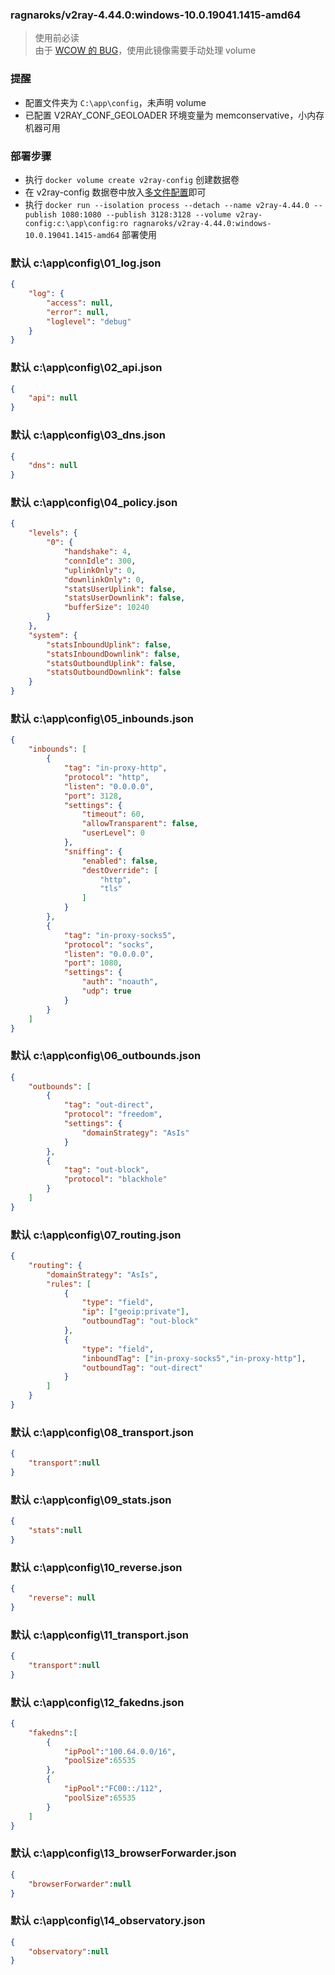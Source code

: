 ### ragnaroks/v2ray-4.44.0:windows-10.0.19041.1415-amd64
> 使用前必读  
> 由于 [WCOW 的 BUG](https://www.ragnaroks.site/posts/45/)，使用此镜像需要手动处理 volume  

### 提醒
- 配置文件夹为 `C:\app\config`，未声明 volume
- 已配置 V2RAY_CONF_GEOLOADER 环境变量为 memconservative，小内存机器可用

### 部署步骤
- 执行 `docker volume create v2ray-config` 创建数据卷
- 在 v2ray-config 数据卷中放入[多文件配置](https://www.v2fly.org/config/multiple_config.html)即可
- 执行 `docker run --isolation process --detach --name v2ray-4.44.0 --publish 1080:1080 --publish 3128:3128 --volume v2ray-config:c:\app\config:ro ragnaroks/v2ray-4.44.0:windows-10.0.19041.1415-amd64` 部署使用

### 默认 c:\app\config\01_log.json
```json
{
    "log": {
        "access": null,
        "error": null,
        "loglevel": "debug"
    }
}
```

### 默认 c:\app\config\02_api.json
```json
{
    "api": null
}
```

### 默认 c:\app\config\03_dns.json
```json
{
    "dns": null
}
```

### 默认 c:\app\config\04_policy.json
```json
{
    "levels": {
        "0": {
            "handshake": 4,
            "connIdle": 300,
            "uplinkOnly": 0,
            "downlinkOnly": 0,
            "statsUserUplink": false,
            "statsUserDownlink": false,
            "bufferSize": 10240
        }
    },
    "system": {
        "statsInboundUplink": false,
        "statsInboundDownlink": false,
        "statsOutboundUplink": false,
        "statsOutboundDownlink": false
    }
}
```

### 默认 c:\app\config\05_inbounds.json
```json
{
    "inbounds": [
        {
            "tag": "in-proxy-http",
            "protocol": "http",
            "listen": "0.0.0.0",
            "port": 3128,
            "settings": {
                "timeout": 60,
                "allowTransparent": false,
                "userLevel": 0
            },
            "sniffing": {
                "enabled": false,
                "destOverride": [
                    "http",
                    "tls"
                ]
            }
        },
        {
            "tag": "in-proxy-socks5",
            "protocol": "socks",
            "listen": "0.0.0.0",
            "port": 1080,
            "settings": {
                "auth": "noauth",
                "udp": true
            }
        }
    ]
}
```

### 默认 c:\app\config\06_outbounds.json
```json
{
    "outbounds": [
        {
            "tag": "out-direct",
            "protocol": "freedom",
            "settings": {
                "domainStrategy": "AsIs"
            }
        },
        {
            "tag": "out-block",
            "protocol": "blackhole"
        }
    ]
}
```

### 默认 c:\app\config\07_routing.json
```json
{
    "routing": {
        "domainStrategy": "AsIs",
        "rules": [
            {
                "type": "field",
                "ip": ["geoip:private"],
                "outboundTag": "out-block"
            },
            {
                "type": "field",
                "inboundTag": ["in-proxy-socks5","in-proxy-http"],
                "outboundTag": "out-direct"
            }
        ]
    }
}
```

### 默认 c:\app\config\08_transport.json
```json
{
    "transport":null
}
```

### 默认 c:\app\config\09_stats.json
```json
{
    "stats":null
}
```

### 默认 c:\app\config\10_reverse.json
```json
{
    "reverse": null
}
```

### 默认 c:\app\config\11_transport.json
```json
{
    "transport":null
}
```

### 默认 c:\app\config\12_fakedns.json
```json
{
    "fakedns":[
        {
            "ipPool":"100.64.0.0/16",
            "poolSize":65535
        },
        {
            "ipPool":"FC00::/112",
            "poolSize":65535
        }
    ]
}
```

### 默认 c:\app\config\13_browserForwarder.json
```json
{
    "browserForwarder":null
}
```

### 默认 c:\app\config\14_observatory.json
```json
{
    "observatory":null
}
```
